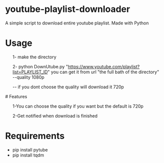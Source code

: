 
# youtube-playlist-downloader
A simple script to download entire youtube playlist.
Made with Python

# Usage
<ul>
1- make the directory 


2- python DownUtube.py "https://www.youtube.com/playlist?list=PLAYLIST_ID" you can get it from url  "the full bath of the directory" --quality 1080p

-- if you dont choose the quality will download it 720p
</ul>
# Features
<ul>
   1-You can choose the quality if you want but the default is 720p
</ul>
<ul>
    2-Get notified when download is finished
</ul>


# Requirements
<ul>
    <li>pip install pytube</li>
    <li>pip install tqdm</li>
</ul>


